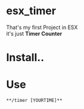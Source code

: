 # esx_timer

That's my first Project in ESX  
it's just **Timer Counter**    

# Install..



# Use

``**/timer [YOURTIME]**``


